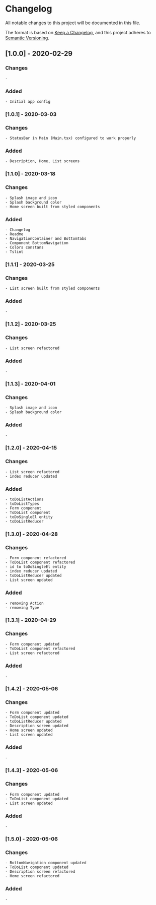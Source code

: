 # Changelog
All notable changes to this project will be documented in this file.

The format is based on [Keep a Changelog](https://keepachangelog.com/en/1.0.0/),
and this project adheres to [Semantic Versioning](https://semver.org/spec/v2.0.0.html).

## [1.0.0] - 2020-02-29

### Changes

    - 

### Added

    - Initial app config
    
### [1.0.1] - 2020-03-03

### Changes

    - StatusBar in Main (Main.tsx) configured to work properly
    
### Added

    - Description, Home, List screens
    
### [1.1.0] - 2020-03-18

### Changes

    - Splash image and icon
    - Splash background color
    - Home screen built from styled components
    
### Added

    - Changelog
    - Readme
    - NavigationContainer and BottomTabs
    - Component BottomNavigation
    - Colors constans
    - Tslint
    
### [1.1.1] - 2020-03-25

### Changes

    - List screen built from styled components
    
### Added
    
    -
    
### [1.1.2] - 2020-03-25

### Changes

    - List screen refactored
    
### Added
    
    -
   
### [1.1.3] - 2020-04-01

### Changes

    - Splash image and icon
    - Splash background color
    
### Added
    
    -

### [1.2.0] - 2020-04-15

### Changes

    - List screen refactored
    - index reducer updated
    
### Added
    
    - toDoListActions
    - toDoListTypes
    - Form component
    - ToDoList component
    - toDoSingleEl entity
    - toDoListReducer
    
### [1.3.0] - 2020-04-28
    
    
### Changes

    - Form component refactored
    - ToDoList component refactored
    - id to toDoSingleEl entity
    - index reducer updated
    - toDoListReducer updated
    - List screen updated
    
### Added
    
    - removing Action
    - removing Type
    
### [1.3.1] - 2020-04-29
    
### Changes

    - Form component updated
    - ToDoList component refactored
    - List screen refactored
    
### Added
    
    -
   
### [1.4.2] - 2020-05-06

### Changes

    - Form component updated
    - ToDoList component updated
    - toDoListReducer updated
    - Description screen updated
    - Home screen updated
    - List screen updated
    
### Added
    
    -
   
### [1.4.3] - 2020-05-06

### Changes

    - Form component updated
    - ToDoList component updated
    - List screen updated

### Added
    
    -
   
### [1.5.0] - 2020-05-06

### Changes

    - BottomNavigation component updated
    - ToDoList component updated
    - Description screen refactored
    - Home screen refactored

### Added
    
    -
   
